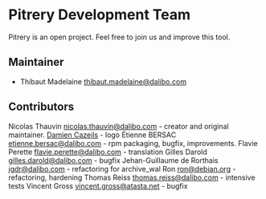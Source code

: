 # Pitrery Development Team

Pitrery is an open project. Feel free to join us and improve this tool.


## Maintainer

- Thibaut Madelaine <thibaut.madelaine@dalibo.com>


## Contributors

Nicolas Thauvin <nicolas.thauvin@dalibo.com> - creator and original maintainer.
[Damien Cazeils](https://www.damiencazeils.com/) - logo
Étienne BERSAC <etienne.bersac@dalibo.com> - rpm packaging, bugfix, improvements.
Flavie Perette <flavie.perette@dalibo.com> - translation
Gilles Darold <gilles.darold@dalibo.com> - bugfix
Jehan-Guillaume de Rorthais <jgdr@dalibo.com> - refactoring for archive_wal
Ron <ron@debian.org> - refactoring, hardening
Thomas Reiss <thomas.reiss@dalibo.com> - intensive tests
Vincent Gross <vincent.gross@atasta.net> - bugfix
